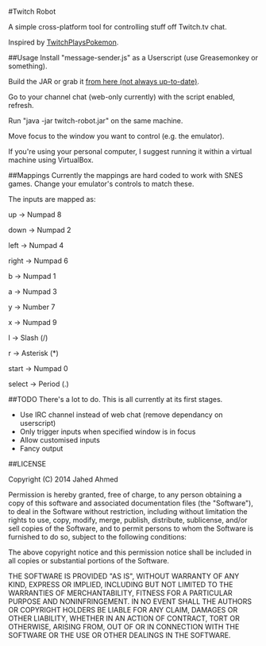 #Twitch Robot

A simple cross-platform tool for controlling stuff off Twitch.tv chat.

Inspired by [TwitchPlaysPokemon](http://www.twitch.tv/twitchplayspokemon).

##Usage
Install "message-sender.js" as a Userscript (use Greasemonkey or something).

Build the JAR or grab it [from here (not always up-to-date)](https://www.dropbox.com/sh/m4ggpmfokvkdkkt/yAQN1-L-eC/Twitch%20Robot).

Go to your channel chat (web-only currently) with the script enabled, refresh.

Run "java -jar twitch-robot.jar" on the same machine.

Move focus to the window you want to control (e.g. the emulator).

If you're using your personal computer, I suggest running it within a virtual machine using VirtualBox.

##Mappings
Currently the mappings are hard coded to work with SNES games. Change your emulator's controls to match these.

The inputs are mapped as:

up    -> Numpad 8

down  -> Numpad 2

left  -> Numpad 4

right -> Numpad 6


b -> Numpad 1

a -> Numpad 3

y -> Number 7

x -> Numpad 9

l -> Slash (/)

r -> Asterisk (*)


start  -> Numpad 0

select -> Period (.)


##TODO
There's a lot to do. This is all currently at its first stages.

* Use IRC channel instead of web chat (remove dependancy on userscript)
* Only trigger inputs when specified window is in focus
* Allow customised inputs
* Fancy output

##LICENSE

Copyright (C) 2014 Jahed Ahmed

Permission is hereby granted, free of charge, to any person obtaining a copy of
this software and associated documentation files (the "Software"), to deal in the
Software without restriction, including without limitation the rights to use, copy,
modify, merge, publish, distribute, sublicense, and/or sell copies of the Software,
and to permit persons to whom the Software is furnished to do so, subject to the
following conditions:
 
The above copyright notice and this permission notice shall be included in all copies
or substantial portions of the Software.
 
THE SOFTWARE IS PROVIDED "AS IS", WITHOUT WARRANTY OF ANY KIND, EXPRESS OR IMPLIED,
INCLUDING BUT NOT LIMITED TO THE WARRANTIES OF MERCHANTABILITY, FITNESS FOR A
PARTICULAR PURPOSE AND NONINFRINGEMENT. IN NO EVENT SHALL THE AUTHORS OR COPYRIGHT
HOLDERS BE LIABLE FOR ANY CLAIM, DAMAGES OR OTHER LIABILITY, WHETHER IN AN ACTION OF
CONTRACT, TORT OR OTHERWISE, ARISING FROM, OUT OF OR IN CONNECTION WITH THE SOFTWARE
OR THE USE OR OTHER DEALINGS IN THE SOFTWARE.
